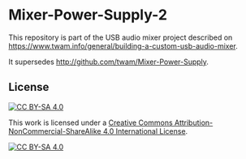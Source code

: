Mixer-Power-Supply-2
===

This repository is part of the USB audio mixer project described on https://www.twam.info/general/building-a-custom-usb-audio-mixer.

It supersedes http://github.com/twam/Mixer-Power-Supply.

## License

[![CC BY-SA 4.0][cc-by-sa-shield]][cc-by-sa]

This work is licensed under a [Creative Commons Attribution-NonCommercial-ShareAlike 4.0 International License][cc-by-sa].

[![CC BY-SA 4.0][cc-by-sa-image]][cc-by-sa]

[cc-by-sa]: http://creativecommons.org/licenses/by-nc-sa/4.0/
[cc-by-sa-image]: https://licensebuttons.net/l/by-nc-sa/4.0/88x31.png
[cc-by-sa-shield]: https://img.shields.io/badge/License-CC%20BY--NC--SA%204.0-lightgrey.svg

